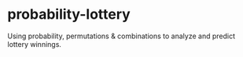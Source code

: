 # probability-lottery
Using probability, permutations &amp; combinations to analyze and predict lottery winnings.
